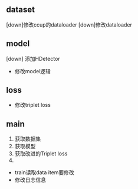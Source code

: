## dataset
[down]修改ccup的dataloader
[down]修改dataloader


## model
[down] 添加HDetector
- 修改model逻辑

## loss
- 修改triplet loss

## main
1. 获取数据集
2. 获取模型
3. 获取改进的Triplet loss
4. 
- train读取data item要修改
- 修改日志信息
